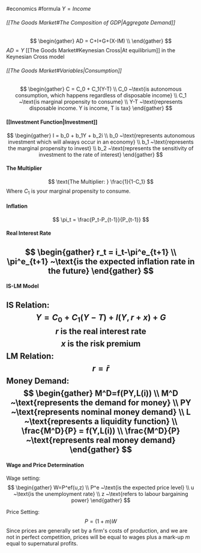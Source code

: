 #economics #formula
$Y = Income$
###### [[The Goods Market#The Composition of GDP|Aggregate Demand]]
$$
\begin{gather}
AD = C+I+G+(X-IM) \\
\end{gather}
$$
$AD = Y$ [[The Goods Market#Keynesian Cross|At equilibrium]] in the Keynesian Cross model

###### [[The Goods Market#Variables|Consumption]]
$$
\begin{gather}
C = C_0 + C_1(Y-T) \\
C_0 ~\text{is autonomous consumption, which happens regardless of disposable income} \\
C_1 ~\text{is marginal propensity to consume} \\
Y-T ~\text{represents disposable income. Y is income, T is tax}
\end{gather}
$$

#### [[Investment Function|Investment]]
$$
\begin{gather}
I = b_0 + b_1Y + b_2i \\
b_0 ~\text{represents autonomous investment which will always occur in an economy} \\
b_1 ~\text{represents the marginal propensity to invest} \\
b_2 ~\text{represents the sensitivity of investment to the rate of interest}
\end{gather}
$$

#### The Multiplier
$$
\text{The Multiplier: } \frac{1}{1-C_1}
$$
Where $C_1$ is your marginal propensity to consume. 

#### Inflation
$$
\pi_t = \frac{P_t-P_{t-1}}{P_{t-1}}
$$
#### Real Interest Rate
$$
\begin{gather}
r_t = i_t-\pi^e_{t+1} \\
\pi^e_{t+1} ~\text{is the expected inflation rate in the future}
\end{gather}
$$
----
#### IS-LM Model
IS Relation:
$$
Y = C_0 + C_1(Y-T)+I(Y, r+x)+G
$$
$$
r ~\text{is the real interest rate}
$$
$$
x ~\text{is the risk premium}
$$
LM Relation:
$$
r = \bar{r}
$$
Money Demand:
$$
\begin{gather}
M^D=f(PY,L(i)) \\
M^D ~\text{represents the demand for money} \\
PY ~\text{represents nominal money demand} \\
L ~\text{represents a liquidity function} \\
\frac{M^D}{P} = f(Y,L(i)) \\
\frac{M^D}{P} ~\text{represents real money demand}
\end{gather}
$$ 
----
#### Wage and Price Determination
Wage setting:
$$
\begin{gather}
W=P^ef(u,z) \\
P^e ~\text{is the expected price level} \\
u ~\text{is the unemployment rate} \\
z ~\text{refers to labour bargaining power}
\end{gather}
$$

Price Setting:
$$
P=(1+m)W
$$
	Since prices are generally set by a firm's costs of production, and we are not in perfect competition, prices will be equal to wages plus a mark-up $m$ equal to supernatural profits.